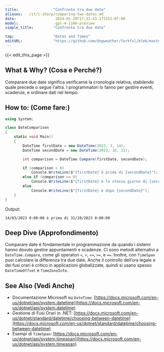 ```yaml
---
title:                "Confronto tra due date"
aliases: - /it/c-sharp/comparing-two-dates.md
date:                  2024-01-20T17:32:43.173152-07:00
model:                 gpt-4-1106-preview
simple_title:         "Confronto tra due date"

tag:                  "Dates and Times"
editURL:              "https://github.com/dogweather/forkful/blob/master/content/it/c-sharp/comparing-two-dates.md"
---
```


{{< edit_this_page >}}

## What & Why? (Cosa e Perché?)
Comparare due date significa verificarne la cronologia relativa, stabilendo quale precede o segue l'altra. I programmatori lo fanno per gestire eventi, scadenze, e ordinare dati nel tempo.

## How to: (Come fare:)
```C#
using System;

class DateComparison
{
    static void Main()
    {
        DateTime firstDate = new DateTime(2023, 3, 14);
        DateTime secondDate = new DateTime(2023, 10, 31);

        int comparison = DateTime.Compare(firstDate, secondDate);

        if (comparison < 0)
            Console.WriteLine($"{firstDate} è prima di {secondDate}");
        else if (comparison == 0)
            Console.WriteLine($"{firstDate} è lo stesso giorno di {secondDate}");
        else
            Console.WriteLine($"{firstDate} è dopo {secondDate}");
    }
}
```
Output:
```
14/03/2023 0:00:00 è prima di 31/10/2023 0:00:00
```

## Deep Dive (Approfondimento)
Comparare date è fondamentale in programmazione da quando i sistemi hanno dovuto gestire appuntamenti e scadenze. Ci sono metodi alternativi a `DateTime.Compare`, come gli operatori `<`, `>`, `<=`, `>=`, e `==`. Inoltre, con `TimeSpan` puoi calcolare la differenza tra due date. Anche il controllo dell’ora legale e dei fusi orari è critico in applicazioni globalizzate, quindi si usano spesso `DateTimeOffset` e `TimeZoneInfo`.

## See Also (Vedi Anche)
- Documentazione Microsoft su `DateTime`: [https://docs.microsoft.com/en-us/dotnet/api/system.datetime](https://docs.microsoft.com/en-us/dotnet/api/system.datetime)
- Gestione di Fusi Orari in .NET: [https://docs.microsoft.com/en-us/dotnet/standard/datetime/choosing-between-datetime](https://docs.microsoft.com/en-us/dotnet/standard/datetime/choosing-between-datetime)
- Esempi di `TimeSpan`: [https://docs.microsoft.com/en-us/dotnet/api/system.timespan](https://docs.microsoft.com/en-us/dotnet/api/system.timespan)
